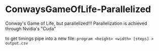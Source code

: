 # ConwaysGameOfLife-Parallelized
Conway's Game of Life, but parallelized!!! Parallelization is achieved through Nvidia's "Cuda"

to get timings pipe into a new file:
`program <height> <width> [steps] > output.csv`

